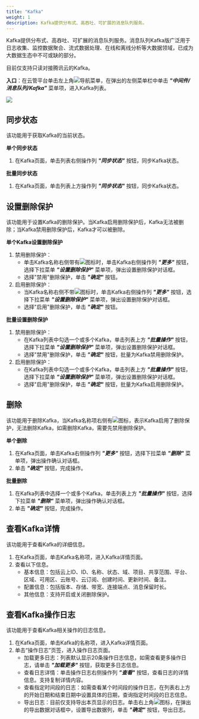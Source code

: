 ```yaml
---
title: "Kafka"
weight: 1
description: Kafka提供分布式、高吞吐、可扩展的消息队列服务。
---
```


Kafka提供分布式、高吞吐、可扩展的消息队列服务。消息队列Kafka版广泛用于日志收集、监控数据聚合、流式数据处理、在线和离线分析等大数据领域，已成为大数据生态中不可或缺的部分。

目前仅支持只读对接腾讯云的Kafka。

**入口**：在云管平台单击左上角![](../../images/intro/nav.png)导航菜单，在弹出的左侧菜单栏中单击 **_"中间件/消息队列/Kafka"_** 菜单项，进入Kafka列表。

![](../../images/middleware/kafka.png)


## 同步状态

该功能用于获取Kafka的当前状态。

**单个同步状态**

1. 在Kafka页面，单击列表右侧操作列 **_"同步状态"_** 按钮，同步Kafka状态。

**批量同步状态**

1. 在Kafka页面，单击列表上方操作列 **_"同步状态"_** 按钮，同步Kafka状态。

## 设置删除保护

该功能用于设置Kafka的删除保护。当Kafka启用删除保护后，Kafka无法被删除；当Kafka禁用删除保护后，Kafka才可以被删除。

**单个Kafka设置删除保护**

1. 禁用删除保护：
    - 单击Kafka名称右侧带有![](../../images/computing/delprotect1.png)图标时，单击Kafka右侧操作列 **_"更多"_** 按钮，选择下拉菜单 **_"设置删除保护"_** 菜单项，弹出设置删除保护对话框。
    - 选择"禁用"删除保护，单击 **_"确定"_** 按钮。
2. 启用删除保护：
    - 当Kafka名称右侧不带![](../../images/computing/delprotect1.png)图标时，单击Kafka右侧操作列 **_"更多"_** 按钮，选择下拉菜单 **_"设置删除保护"_** 菜单项，弹出设置删除保护对话框。
    - 选择"启用"删除保护，单击 **_"确定"_** 按钮。

**批量设置删除保护**

1. 禁用删除保护：
    - 在Kafka列表中勾选一个或多个Kafka，单击列表上方 **_"批量操作"_** 按钮，选择下拉菜单 **_"设置删除保护"_** 菜单项，弹出设置删除保护对话框。
    - 选择"禁用"删除保护，单击 **_"确定"_** 按钮，批量为Kafka禁用删除保护。
2. 启用删除保护：
    - 在Kafka列表中勾选一个或多个Kafka，单击列表上方 **_"批量操作"_** 按钮，选择下拉菜单 **_"设置删除保护"_** 菜单项，弹出设置删除保护对话框。
    - 选择"启用"删除保护，单击 **_"确定"_** 按钮，批量为Kafka启用删除保护。

## 删除

该功能用于删除Kafka，当Kafka名称项右侧有![](../../images/computing/delprotect1.png)图标，表示Kafka启用了删除保护，无法删除Kafka，如需删除Kafka，需要先禁用删除保护。

**单个删除**

1. 在Kafka页面，单击Kafka右侧操作列 **_"更多"_** 按钮，选择下拉菜单 **_"删除"_** 菜单项，弹出操作确认对话框。
2. 单击 **_"确定"_** 按钮，完成操作。

**批量删除**

1. 在Kafka列表中选择一个或多个Kafka，单击列表上方 **_"批量操作"_** 按钮，选择下拉菜单 **_"删除"_** 菜单项，弹出操作确认对话框。
2. 单击 **_"确定"_** 按钮，完成操作。

## 查看Kafka详情

该功能用于查看Kafka的详细信息。

1. 在Kafka页面，单击Kafka名称项，进入Kafka详情页面。
2. 查看以下信息。
    - 基本信息：包括云上ID、ID、名称、状态、域、项目、共享范围、平台、区域、可用区、云账号、云订阅、创建时间、更新时间、备注。
    - 配置信息：包括版本、存储、带宽、连接端点、消息保留时长。
    - 其他信息：支持开启或关闭删除保护。

## 查看Kafka操作日志

该功能用于查看Kafka相关操作的日志信息。

1. 在Kafka页面，单击Kafka的名称项，进入Kafka详情页面。
2. 单击“操作日志”页签，进入操作日志页面。
    - 加载更多日志：列表默认显示20条操作日志信息，如需查看更多操作日志，请单击 **_"加载更多"_** 按钮，获取更多日志信息。
    - 查看日志详情：单击操作日志右侧操作列 **_"查看"_** 按钮，查看日志的详情信息。支持复制详情内容。
    - 查看指定时间段的日志：如需查看某个时间段的操作日志，在列表右上方的开始日期和结束日期中设置具体的日期，查询指定时间段的日志信息。
    - 导出日志：目前仅支持导出本页显示的日志。单击右上角![](../../images/system/download.png)图标，在弹出的导出数据对话框中，设置导出数据列，单击 **_"确定"_** 按钮，导出日志。
